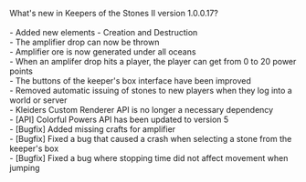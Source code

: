 What's new in Keepers of the Stones II version 1.0.0.17?<br />
<br />- Added new elements - Creation and Destruction
<br />- The amplifier drop can now be thrown
<br />- Amplifier ore is now generated under all oceans
<br />- When an amplifer drop hits a player, the player can get from 0 to 20 power points
<br />- The buttons of the keeper's box interface have been improved
<br />- Removed automatic issuing of stones to new players when they log into a world or server
<br />- Kleiders Custom Renderer API is no longer a necessary dependency
<br />- [API] Colorful Powers API has been updated to version 5
<br />- [Bugfix] Added missing crafts for amplifier
<br />- [Bugfix] Fixed a bug that caused a crash when selecting a stone from the keeper's box
<br />- [Bugfix] Fixed a bug where stopping time did not affect movement when jumping